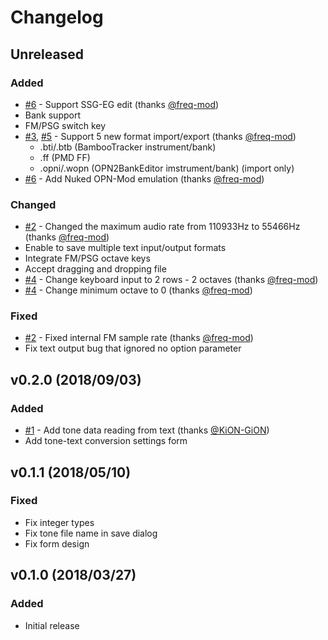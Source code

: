 # Changelog

## Unreleased
### Added
- [#6] - Support SSG-EG edit (thanks [@freq-mod])
- Bank support
- FM/PSG switch key
- [#3], [#5] - Support 5 new format import/export (thanks [@freq-mod])
  - .bti/.btb (BambooTracker instrument/bank)
  - .ff (PMD FF)
  - .opni/.wopn (OPN2BankEditor imstrument/bank) (import only)
- [#6] - Add Nuked OPN-Mod emulation (thanks [@freq-mod])

### Changed
- [#2] - Changed the maximum audio rate from 110933Hz to 55466Hz (thanks [@freq-mod])
- Enable to save multiple text input/output formats
- Integrate FM/PSG octave keys
- Accept dragging and dropping file
- [#4] - Change keyboard input to 2 rows - 2 octaves (thanks [@freq-mod])
- [#4] - Change minimum octave to 0 (thanks [@freq-mod])

### Fixed
- [#2] - Fixed internal FM sample rate (thanks [@freq-mod])
- Fix text output bug that ignored no option parameter

[@freq-mod]: https://github.com/freq-mod

[#2]: https://github.com/rerrahkr/YM2608-Tone-Editor/pull/2
[#3]: https://github.com/rerrahkr/YM2608-Tone-Editor/issues/3
[#4]: https://github.com/rerrahkr/YM2608-Tone-Editor/issues/4
[#5]: https://github.com/rerrahkr/YM2608-Tone-Editor/issues/5
[#6]: https://github.com/rerrahkr/YM2608-Tone-Editor/issues/6

## v0.2.0 (2018/09/03)
### Added
- [#1] - Add tone data reading from text (thanks [@KiON-GiON])
- Add tone-text conversion settings form

[@KiON-GiON]: https://github.com/KiON-GiON

[#1]: https://github.com/rerrahkr/YM2608-Tone-Editor/issues/1

## v0.1.1 (2018/05/10)
### Fixed
- Fix integer types
- Fix tone file name in save dialog
- Fix form design

## v0.1.0 (2018/03/27)
### Added
- Initial release


